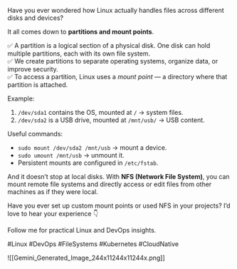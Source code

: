 Have you ever wondered how Linux actually handles files across different disks and devices?

It all comes down to **partitions and mount points**.

✅ A partition is a logical section of a physical disk. One disk can hold multiple partitions, each with its own file system.  
✅ We create partitions to separate operating systems, organize data, or improve security.  
✅ To access a partition, Linux uses a _mount point_ — a directory where that partition is attached.

Example:
1. `/dev/sda1` contains the OS, mounted at `/` → system files.
2. `/dev/sda2` is a USB drive, mounted at `/mnt/usb/` → USB content.

Useful commands:
- `sudo mount /dev/sda2 /mnt/usb` → mount a device.
- `sudo umount /mnt/usb` → unmount it.
- Persistent mounts are configured in `/etc/fstab`.

And it doesn’t stop at local disks. With **NFS (Network File System)**, you can mount remote file systems and directly access or edit files from other machines as if they were local.

Have you ever set up custom mount points or used NFS in your projects? I’d love to hear your experience 👇

Follow me for practical Linux and DevOps insights.

#Linux #DevOps #FileSystems #Kubernetes #CloudNative

![[Gemini_Generated_Image_244x11244x11244x.png]]